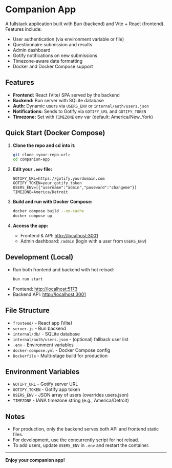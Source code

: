 # Companion App

A fullstack application built with Bun (backend) and Vite + React (frontend). Features include:
- User authentication (via environment variable or file)
- Questionnaire submission and results
- Admin dashboard
- Gotify notifications on new submissions
- Timezone-aware date formatting
- Docker and Docker Compose support

## Features
- **Frontend:** React (Vite) SPA served by the backend
- **Backend:** Bun server with SQLite database
- **Auth:** Dynamic users via `USERS_ENV` or `internal/auth/users.json`
- **Notifications:** Sends to Gotify via `GOTIFY_URL` and `GOTIFY_TOKEN`
- **Timezone:** Set with `TIMEZONE` env var (default: America/New_York)

## Quick Start (Docker Compose)

1. **Clone the repo and cd into it:**
   ```sh
   git clone <your-repo-url>
   cd companion-app
   ```

2. **Edit your `.env` file:**
   ```env
   GOTIFY_URL=https://gotify.yourdomain.com
   GOTIFY_TOKEN=your_gotify_token
   USERS_ENV=[{"username":"admin","password":"changeme"}]
   TIMEZONE=America/Detroit
   ```

3. **Build and run with Docker Compose:**
   ```sh
   docker compose build --no-cache
   docker compose up
   ```

4. **Access the app:**
   - Frontend & API: [http://localhost:3001](http://localhost:3001)
   - Admin dashboard: `/admin` (login with a user from `USERS_ENV`)

## Development (Local)

- Run both frontend and backend with hot reload:
  ```sh
  bun run start
  ```
- Frontend: [http://localhost:5173](http://localhost:5173)
- Backend API: [http://localhost:3001](http://localhost:3001)

## File Structure
- `frontend/` - React app (Vite)
- `server.js` - Bun backend
- `internal/db/` - SQLite database
- `internal/auth/users.json` - (optional) fallback user list
- `.env` - Environment variables
- `docker-compose.yml` - Docker Compose config
- `Dockerfile` - Multi-stage build for production

## Environment Variables
- `GOTIFY_URL` - Gotify server URL
- `GOTIFY_TOKEN` - Gotify app token
- `USERS_ENV` - JSON array of users (overrides users.json)
- `TIMEZONE` - IANA timezone string (e.g., America/Detroit)

## Notes
- For production, only the backend serves both API and frontend static files.
- For development, use the concurrently script for hot reload.
- To add users, update `USERS_ENV` in `.env` and restart the container.

---

**Enjoy your companion app!**
